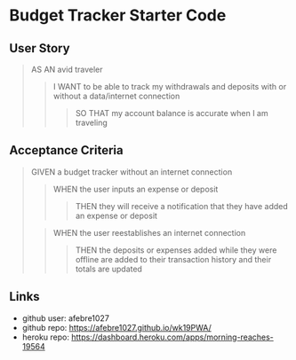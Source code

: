 # Budget Tracker Starter Code

## User Story

> AS AN avid traveler
>
> > I WANT to be able to track my withdrawals and deposits with or without a data/internet connection
> >
> > > SO THAT my account balance is accurate when I am traveling

## Acceptance Criteria

> GIVEN a budget tracker without an internet connection
>
> > WHEN the user inputs an expense or deposit
> >
> > > THEN they will receive a notification that they have added an expense or deposit
>
> > WHEN the user reestablishes an internet connection
> >
> > > THEN the deposits or expenses added while they were offline are added to their transaction history and their totals are updated


## Links
* github user: afebre1027
* github repo: https://afebre1027.github.io/wk19PWA/
* heroku repo: https://dashboard.heroku.com/apps/morning-reaches-19564